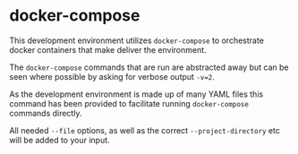 # docker-compose

This development environment utilizes `docker-compose` to orchestrate docker containers that make deliver the environment.

The `docker-compose` commands that are run are abstracted away but can be seen where possible by asking for verbose output `-v=2`.

As the development environment is made up of many YAML files this command has been provided to facilitate running `docker-compose` commands directly.

All needed `--file` options, as well as the correct `--project-directory` etc will be added to your input.
